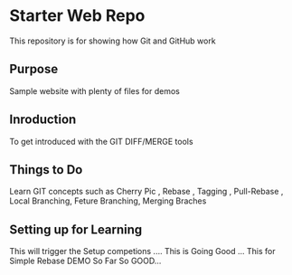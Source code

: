 # Starter Web Repo

This repository is for showing how Git and GitHub work

## Purpose

Sample website with plenty of files for demos

## Inroduction

To get introduced with the GIT DIFF/MERGE tools

## Things to Do

Learn GIT concepts such as Cherry Pic , Rebase , Tagging , Pull-Rebase , Local Branching, Feture Branching, Merging Braches

## Setting up for Learning

This will trigger the Setup competions ....
This is Going Good ...
This for Simple Rebase DEMO
So Far So GOOD...
